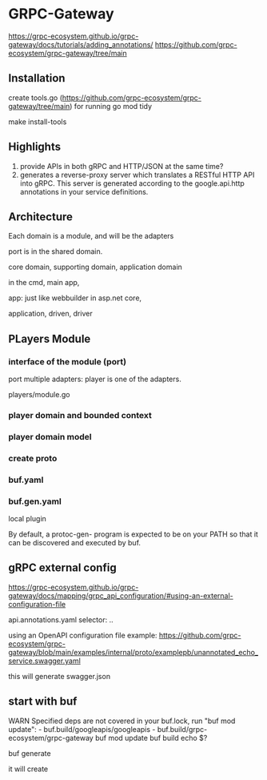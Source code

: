 # GRPC-Gateway
https://grpc-ecosystem.github.io/grpc-gateway/docs/tutorials/adding_annotations/
https://github.com/grpc-ecosystem/grpc-gateway/tree/main


## Installation
create tools.go (https://github.com/grpc-ecosystem/grpc-gateway/tree/main)
for running go mod tidy

make install-tools

## Highlights
1. provide APIs in both gRPC and HTTP/JSON at the same time?
2. generates a reverse-proxy server which translates a RESTful HTTP API into gRPC. This server is generated according to the google.api.http annotations in your service definitions.


## Architecture

Each domain is a module, and will be the adapters

port is in the shared domain. 

core domain,
supporting domain,
application domain

in the cmd, main app, 

app: just like webbuilder in asp.net core, 

application, driven, driver




## PLayers Module

### interface of the module (port)
port
multiple adapters: player is one of the adapters.

players/module.go


### player domain and bounded context


### player domain model






### create proto


### buf.yaml


### buf.gen.yaml
local plugin

By default, a protoc-gen-<name> program is expected to be on your PATH so that it can be discovered and executed by buf. 

## gRPC external config
https://grpc-ecosystem.github.io/grpc-gateway/docs/mapping/grpc_api_configuration/#using-an-external-configuration-file

api.annotations.yaml
selector: <pkg>.<servicename>.<rpcMethod>

using an OpenAPI configuration file
example: https://github.com/grpc-ecosystem/grpc-gateway/blob/main/examples/internal/proto/examplepb/unannotated_echo_service.swagger.yaml


this will generate swagger.json

## start with buf
WARN    Specified deps are not covered in your buf.lock, run "buf mod update":
        - buf.build/googleapis/googleapis
        - buf.build/grpc-ecosystem/grpc-gateway
buf mod update
buf build
echo $?

buf generate

it will create 